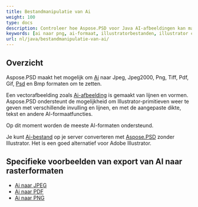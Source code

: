 ```yaml
---
title: Bestandmanipulatie van Ai
weight: 100
type: docs
description: Controleer hoe Aspose.PSD voor Java AI-afbeeldingen kan manipuleren.
keywords: [ai naar png, ai-formaat, illustratorbestanden, illustrator converteren, ai naar pdf, ai naar jpeg, ai naar tiff, ai naar psd, psd-api, java, voorbeeldcode]
url: nl/java/bestandmanipulatie-van-ai/
---
```


## **Overzicht**
Aspose.PSD maakt het mogelijk om [Ai](/psd/nl/net/ai-adobe-illustrator-format/) naar Jpeg, Jpeg2000, Png, Tiff, Pdf, Gif, [Psd](https://reference.aspose.com/psd/java/com.aspose.psd.fileformats.psd/psdimage/) en Bmp formaten om te zetten.

Een vectorafbeelding zoals [Ai-afbeelding](https://reference.aspose.com/psd/java/com.aspose.psd.fileformats.ai/aiimage) is gemaakt van lijnen en vormen. Aspose.PSD ondersteunt de mogelijkheid om Illustrator-primitieven weer te geven met verschillende invulling en lijnen, en met de aangepaste dikte, tekst en andere AI-formaatfuncties.

Op dit moment worden de meeste AI-formaten ondersteund.

Je kunt [Ai-bestand](/psd/nl/net/ai-adobe-illustrator-format/) op je server converteren met [Aspose.PSD](https://products.aspose.com/psd/java) zonder Illustrator. Het is een goed alternatief voor Adobe Illustrator.

## **Specifieke voorbeelden van export van AI naar rasterformaten**
- [Ai naar JPEG](/psd/nl/java/convert/ai-to-jpg/)
- [Ai naar PDF](/psd/nl/java/convert/ai-to-pdf/)
- [Ai naar PNG](/psd/nl/java/convert/ai-to-png/)
